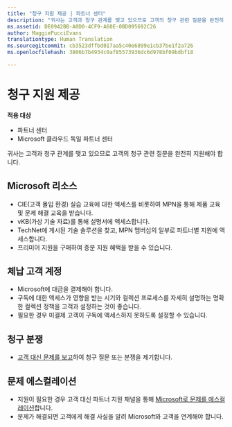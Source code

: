 ```yaml
---
title: "청구 지원 제공 | 파트너 센터"
description: "귀사는 고객과 청구 관계를 맺고 있으므로 고객의 청구 관련 질문을 완전히 지원해야 합니다."
ms.assetid: DE0942BB-A0D0-4CF9-A60E-0BD095692C26
author: MaggiePucciEvans
translationtype: Human Translation
ms.sourcegitcommit: cb3523dffbd017aa5c40e6899e1cb37be1f2a726
ms.openlocfilehash: 3806b7b4934c0af85573936dc6d978bf09bdbf18

---
```


# 청구 지원 제공

**적용 대상**

-  파트너 센터
-  Microsoft 클라우드 독일 파트너 센터

귀사는 고객과 청구 관계를 맺고 있으므로 고객의 청구 관련 질문을 완전히 지원해야 합니다.

## <a href="" id="microsoftresources"></a>Microsoft 리소스


-   CIE(고객 몰입 환경) 실습 교육에 대한 액세스를 비롯하여 MPN을 통해 제품 교육 및 문제 해결 교육을 받습니다.
-   vKB(가상 기술 자료)를 통해 설명서에 액세스합니다.
-   TechNet에 게시된 기술 솔루션을 찾고, MPN 멤버십의 일부로 파트너별 지원에 액세스합니다.
-   프리미어 지원을 구매하여 증분 지원 혜택을 받을 수 있습니다.

## <a href="" id="delinquentcustomeraccounts"></a>체납 고객 계정


-   Microsoft에 대금을 결제해야 합니다.
-   구독에 대한 액세스가 영향을 받는 시기와 컬렉션 프로세스를 자세히 설명하는 명확한 컬렉션 정책을 고객과 설정하는 것이 좋습니다.
-   필요한 경우 미결제 고객이 구독에 액세스하지 못하도록 설정할 수 있습니다.

## <a href="" id="billingdisputes"></a>청구 분쟁


-   [고객 대신 문제를 보고](report-problems-on-behalf-of-a-customer.md)하여 청구 질문 또는 분쟁을 제기합니다.

## <a href="" id="escalatingissues"></a>문제 에스컬레이션


-   지원이 필요한 경우 고객 대신 파트너 지원 채널을 통해 [Microsoft로 문제를 에스컬레이션](escalate-problems-to-microsoft.md)합니다.
-   문제가 해결되면 고객에게 해결 사실을 알려 Microsoft와 고객을 연계해야 합니다.

 

 






<!--HONumber=Jan17_HO2-->


